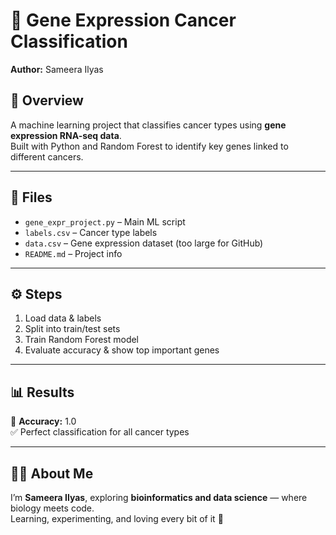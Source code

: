 # 🧬 Gene Expression Cancer Classification
**Author:** Sameera Ilyas  

## 📘 Overview  
A machine learning project that classifies cancer types using **gene expression RNA-seq data**.  
Built with Python and Random Forest to identify key genes linked to different cancers.

---

## 📂 Files  
- `gene_expr_project.py` – Main ML script  
- `labels.csv` – Cancer type labels  
- `data.csv` – Gene expression dataset (too large for GitHub)  
- `README.md` – Project info  

---

## ⚙️ Steps  
1. Load data & labels  
2. Split into train/test sets  
3. Train Random Forest model  
4. Evaluate accuracy & show top important genes  

---

## 📊 Results  
🎯 **Accuracy:** 1.0  
✅ Perfect classification for all cancer types  

---

## 👩‍💻 About Me  
I’m **Sameera Ilyas**, exploring **bioinformatics and data science** — where biology meets code.  
Learning, experimenting, and loving every bit of it 🌸  
